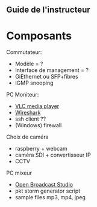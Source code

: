 Guide de l'instructeur
----------------------

# Composants

Commutateur:

* Modèle = ?
* Interface de management = ?
* GiEthernet ou SFP+fibres
* IGMP snooping

PC Moniteur:

* [VLC media player](https://www.videolan.org/vlc/)
* [Wireshark](https://www.wireshark.org/download.html)
* ssh client ?? 
* (Windows) firewall

Choix de caméra

* raspberry + webcam
* caméra SDI + convertisseur IP
* CCTV

PC mixeur

* [Open Broadcast Studio](https://obsproject.com/download)
* pkt storm generator script
* sample files mp3, mp4, jpeg
